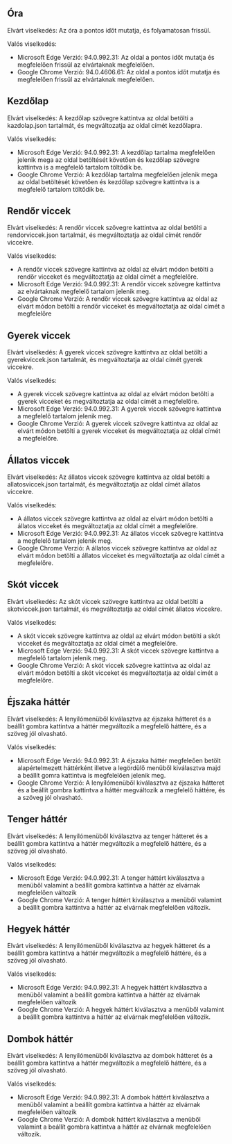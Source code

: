 
Óra
---

Elvárt viselkedés: Az óra a pontos időt mutatja, és folyamatosan frissül.

Valós viselkedés: 
- Microsoft Edge Verzió: 94.0.992.31: Az oldal a pontos időt mutatja és megfelelően frissül az elvártaknak megfelelően.
- Google Chrome Verzió: 94.0.4606.61: Az oldal a pontos időt mutatja és megfelelően frissül az elvártaknak megfelelően.

Kezdőlap
--------

Elvárt viselkedés: A kezdőlap szövegre kattintva az oldal betölti a kazdolap.json tartalmát, és megváltozatja az oldal címét kezdőlapra.

Valós viselkedés: 
- Microsoft Edge Verzió: 94.0.992.31: A kezdőlap tartalma megfelelően jelenik mega az oldal betöltését követően és kezdőlap szövegre kattintva is a megfelelő tartalom töltődik be.
- Google Chrome Verzió: A kezdőlap tartalma megfelelően jelenik mega az oldal betöltését követően és kezdőlap szövegre kattintva is a megfelelő tartalom töltődik be.

Rendőr viccek
-------------

Elvárt viselkedés: A rendőr viccek szövegre kattintva az oldal betölti a rendorviccek.json tartalmát, és megváltoztatja az oldal címét rendőr viccekre.

Valós viselkedés:
- A rendőr viccek szövegre kattintva az oldal az elvárt módon betölti a rendőr vicceket és megváltoztatja az oldal címét a megfelelőre.
- Microsoft Edge Verzió: 94.0.992.31: A rendőr viccek szövegre kattintva az elvártaknak megfelelő tartalom jelenik meg. 
- Google Chrome Verzió: A rendőr viccek szövegre kattintva az oldal az elvárt módon betölti a rendőr vicceket és megváltoztatja az oldal címét a megfelelőre

Gyerek viccek
-------------

Elvárt viselkedés: A gyerek viccek szövegre kattintva az oldal betölti a gyerekviccek.json tartalmát, és megváltoztatja az oldal címét gyerek viccekre.

Valós viselkedés:
- A gyerek viccek szövegre kattintva az oldal az elvárt módon betölti a gyerek vicceket és megváltoztatja az oldal címét a megfelelőre.
- Microsoft Edge Verzió: 94.0.992.31: A gyerek viccek szövegre kattintva a megfelelő tartalom jelenik meg.
- Google Chrome Verzió: A gyerek viccek szövegre kattintva az oldal az elvárt módon betölti a gyerek vicceket és megváltoztatja az oldal címét a megfelelőre.

Állatos viccek
--------------

Elvárt viselkedés: Az állatos viccek szövegre kattintva az oldal betölti a allatosviccek.json tartalmát, és megváltoztatja az oldal címét állatos viccekre.

Valós viselkedés:
- A állatos viccek szövegre kattintva az oldal az elvárt módon betölti a állatos vicceket és megváltoztatja az oldal címét a megfelelőre.
- Microsoft Edge Verzió: 94.0.992.31: Az állatos viccek szövegre kattintva a megfelelő tartalom jelenik meg.
- Google Chrome Verzió: A állatos viccek szövegre kattintva az oldal az elvárt módon betölti a állatos vicceket és megváltoztatja az oldal címét a megfelelőre.

Skót viccek
--------------

Elvárt viselkedés: Az skót viccek szövegre kattintva az oldal betölti a skotviccek.json tartalmát, és megváltoztatja az oldal címét állatos viccekre.

Valós viselkedés:
- A skót viccek szövegre kattintva az oldal az elvárt módon betölti a skót vicceket és megváltoztatja az oldal címét a megfelelőre.
- Microsoft Edge Verzió: 94.0.992.31: A skót viccek szövegre kattintva a megfelelő tartalom jelenik meg.
- Google Chrome Verzió: A skót viccek szövegre kattintva az oldal az elvárt módon betölti a skót vicceket és megváltoztatja az oldal címét a megfelelőre.

Éjszaka háttér
------

Elvárt viselkedés: A lenyílómenüből kiválasztva az éjszaka hátteret és a beállít gombra kattintva a háttér megváltozik a megfelelő háttére, és a szöveg jól olvasható.

Valós viselkedés:
- Microsoft Edge Verzió: 94.0.992.31: A éjszaka háttér megfeleően betölt alapértelmezett háttérként illetve a legördülő menüből kiválasztva majd a beállít gomra kattintva is megfelelően jelenik meg.
- Google Chrome Verzió: A lenyílómenüből kiválasztva az éjszaka hátteret és a beállít gombra kattintva a háttér megváltozik a megfelelő háttére, és a szöveg jól olvasható.

Tenger háttér
------

Elvárt viselkedés: A lenyílómenüből kiválasztva az tenger hátteret és a beállít gombra kattintva a háttér megváltozik a megfelelő háttére, és a szöveg jól olvasható.

Valós viselkedés:
- Microsoft Edge Verzió: 94.0.992.31: A tenger háttért kiválasztva a menüből valamint a beállít gombra kattintva a háttér az elvárnak megfelelően változik
- Google Chrome Verzió: A tenger háttért kiválasztva a menüből valamint a beállít gombra kattintva a háttér az elvárnak megfelelően változik.

Hegyek háttér
------

Elvárt viselkedés: A lenyílómenüből kiválasztva az hegyek hátteret és a beállít gombra kattintva a háttér megváltozik a megfelelő háttére, és a szöveg jól olvasható.

Valós viselkedés:
- Microsoft Edge Verzió: 94.0.992.31: A hegyek háttért kiválasztva a menüből valamint a beállít gombra kattintva a háttér az elvárnak megfelelően változik
- Google Chrome Verzió: A hegyek háttért kiválasztva a menüből valamint a beállít gombra kattintva a háttér az elvárnak megfelelően változik.

Dombok háttér
------

Elvárt viselkedés: A lenyílómenüből kiválasztva az dombok hátteret és a beállít gombra kattintva a háttér megváltozik a megfelelő háttére, és a szöveg jól olvasható.

Valós viselkedés:
- Microsoft Edge Verzió: 94.0.992.31: A dombok háttért kiválasztva a menüből valamint a beállít gombra kattintva a háttér az elvárnak megfelelően változik
- Google Chrome Verzió: A dombok háttért kiválasztva a menüből valamint a beállít gombra kattintva a háttér az elvárnak megfelelően változik.